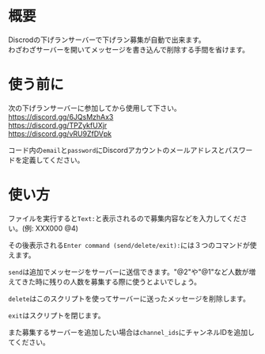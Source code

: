 # 概要
Discrodの下げランサーバーで下げラン募集が自動で出来ます。  
わざわざサーバーを開いてメッセージを書き込んで削除する手間を省けます。

# 使う前に
次の下げランサーバーに参加してから使用して下さい。  
https://discord.gg/6JQsMzhAx3  
https://discord.gg/TPZykfUXjr  
https://discord.gg/vRU9ZfDVpk  

コード内の`email`と`password`にDiscordアカウントのメールアドレスとパスワードを定義してください。

# 使い方
ファイルを実行すると`Text:`と表示されるので募集内容などを入力してください。(例: XXX000 @4)  

その後表示される`Enter command (send/delete/exit):`には３つのコマンドが使えます。  

`send`は追加でメッセージをサーバーに送信できます。"@2"や"@1"など人数が増えてきた時に残りの人数を募集する際に使うとよいでしょう。  

`delete`はこのスクリプトを使ってサーバーに送ったメッセージを削除します。  

`exit`はスクリプトを閉じます。  

また募集するサーバーを追加したい場合は`channel_ids`にチャンネルIDを追加してください。
